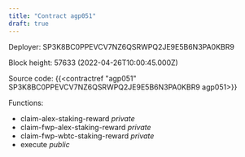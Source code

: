 ```yaml
---
title: "Contract agp051"
draft: true
---
```

Deployer: SP3K8BC0PPEVCV7NZ6QSRWPQ2JE9E5B6N3PA0KBR9


 



Block height: 57633 (2022-04-26T10:00:45.000Z)

Source code: {{<contractref "agp051" SP3K8BC0PPEVCV7NZ6QSRWPQ2JE9E5B6N3PA0KBR9 agp051>}}

Functions:

* claim-alex-staking-reward _private_
* claim-fwp-alex-staking-reward _private_
* claim-fwp-wbtc-staking-reward _private_
* execute _public_
